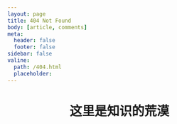 ```yaml
---
layout: page
title: 404 Not Found
body: [article, comments]
meta:
  header: false
  footer: false
sidebar: false
valine:
  path: /404.html
  placeholder: 
---
```


# <center>**这里是知识的荒漠**</center>

<br>

<br>
<br>